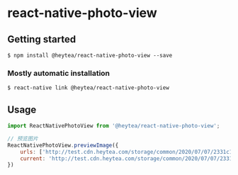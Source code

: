 # react-native-photo-view

## Getting started

`$ npm install @heytea/react-native-photo-view --save`

### Mostly automatic installation

`$ react-native link @heytea/react-native-photo-view`

## Usage
```javascript
import ReactNativePhotoView from '@heytea/react-native-photo-view';

// 预览图片
ReactNativePhotoView.previewImage({
    urls: ['http://test.cdn.heytea.com/storage/common/2020/07/07/2331c149e6684f26a38fb2ab1251967b.png', 'http://test.cdn.heytea.com/storage/common/2020/07/07/2331c149e6684f26a38fb2ab1251967b.png'],
    current: 'http://test.cdn.heytea.com/storage/common/2020/07/07/2331c149e6684f26a38fb2ab1251967b.png',
})
```
